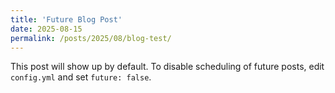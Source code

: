 ```yaml
---
title: 'Future Blog Post'
date: 2025-08-15
permalink: /posts/2025/08/blog-test/
---
```


This post will show up by default. To disable scheduling of future posts, edit `config.yml` and set `future: false`. 
